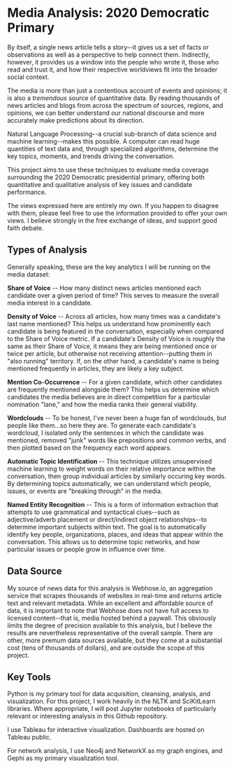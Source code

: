 # Media Analysis: 2020 Democratic Primary

By itself, a single news article tells a story--it gives us a set of facts or observations as well as a perspective to help connect them. Indirectly, however, it provides us a window into the people who wrote it, those who read and trust it, and how their respective worldviews fit into the broader social context.

The media is more than just a contentious account of events and opinions; it is also a <em>tremendous</em> source of quantitative data. By reading thousands of news articles and blogs from across the spectrum of sources, regions, and opinions, we can better understand our national discourse and more accurately make predictions about its direction.

Natural Language Processing--a crucial sub-branch of data science and machine learning--makes this possible. A computer can read huge quantities of text data and, through specialized algorithms, determine the key topics, moments, and trends driving the conversation.

This project aims to use these techniques to evaluate media coverage surrounding the 2020 Democratic presidential primary, offering both quantitative and qualitative analysis of key issues and candidate performance.

The views expressed here are entirely my own. If you happen to disagree with them, please feel free to use the information provided to offer your own views. I believe strongly in the free exchange of ideas, and support good faith debate.

## Types of Analysis
  
Generally speaking, these are the key analytics I will be running on the media dataset:
  
  <b>Share of Voice</b> -- How many distinct news articles mentioned each candidate over a given period of time? This serves to measure      the overall media interest in a candidate.
  
  <b>Density of Voice</b> -- Across all articles, how many times was a candidate's last name mentioned? This helps us understand how    prominently each candidate is being featured in the conversation, especially when compared to the Share of Voice metric. If a candidate's Density of Voice is roughly the same as their Share of Voice, it means they are being mentioned once or twice per article, but otherwise not receiving attention--putting them in "also running" territory. If, on the other hand, a candidate's name is being mentioned frequently in articles, they are likely a key subject.

  <b>Mention Co-Occurrence</b> -- For a given candidate, which other candidates are frequently mentioned alongside them? This helps us determine which candidates the media believes are in direct competition for a particular nomination "lane," and how the media ranks their general viability.
  
  <b>Wordclouds</b> -- To be honest, I've never been a huge fan of wordclouds, but people like them...so here they are. To generate each candidate's wordcloud, I isolated only the sentences in which the candidate was mentioned, removed "junk" words like prepositions and common verbs, and then plotted based on the frequency each word appears.
  
  <b>Automatic Topic Identification</b> -- This technique utilizes unsupervised machine learning to weight words on their relative importance within the conversation, then group individual articles by similarly occuring key words. By determining topics automatically, we can understand which people, issues, or events are "breaking through" in the media.
  
  <b>Named Entity Recognition</b> -- This is a form of information extraction that attempts to use grammatical and syntactical clues--such as adjective/adverb placement or direct/indirect object relationships--to determine important subjects within text. The goal is to automatically identify key people, organizations, places, and ideas that appear within the conversation. This allows us to determine topic networks, and how particular issues or people grow in influence over time.
  
## Data Source

My source of news data for this analysis is Webhose.io, an aggregation service that scrapes thousands of websites in real-time and returns article text and relevant metadata. While an excellent and affordable source of data, it is important to note that Webhose does not have full access to licensed content--that is, media hosted behind a paywall. This obviously limits the degree of precision available to this analysis, but I believe the results are nevertheless representative of the overall sample. There are other, more premum data sources available, but they come at a substantial cost (tens of thousands of dollars), and are outside the scope of this project.

## Key Tools

Python is my primary tool for data acquisition, cleansing, analysis, and visualization. For this project, I work heavily in the NLTK and SciKitLearn libraries. Where appropriate, I will post Jupyter notebooks of particularly relevant or interesting analysis in this Github repository.

I use Tableau for interactive visualization. Dashboards are hosted on Tableau public.

For network analysis, I use Neo4j and NetworkX as my graph engines, and Gephi as my primary visualization tool.
